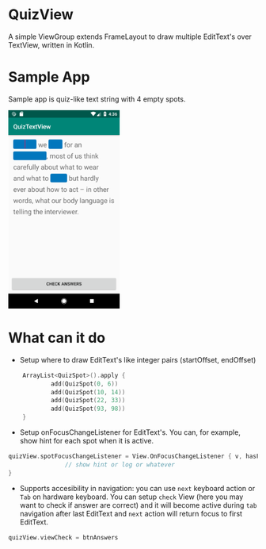 # QuizView
A simple ViewGroup extends FrameLayout to draw multiple EditText's over TextView, written in Kotlin.

# Sample App
Sample app is quiz-like text string with 4 empty spots.

<img src="https://github.com/tinted-knight/QuizView/blob/master/screenshots/Screenshot_1541338578.png" height=400>

# What can it do
- Setup where to draw EditText's like integer pairs (startOffset, endOffset)
```kotlin
    ArrayList<QuizSpot>().apply {
            add(QuizSpot(0, 6))
            add(QuizSpot(10, 14))
            add(QuizSpot(22, 33))
            add(QuizSpot(93, 98))
    }
```
- Setup onFocusChangeListener for EditText's. You can, for example, show hint for each spot when it is active.
```kotlin
quizView.spotFocusChangeListener = View.OnFocusChangeListener { v, hasFocus ->
                // show hint or log or whatever
}
```
- Supports accesibility in navigation: you can use `next` keyboard action or `Tab` on hardware keyboard. You can setup `check` View (here you may want to check if answer are correct) and it will become active during `tab` navigation after last EditText and `next` action will return focus to first EditText.
```kotlin
quizView.viewCheck = btnAnswers
```
